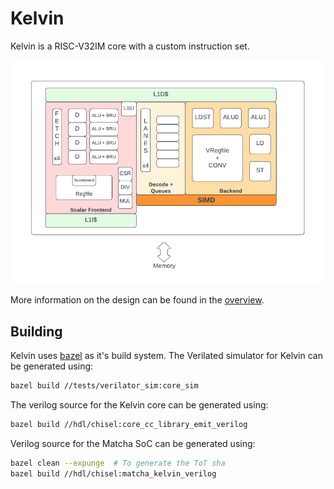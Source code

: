 # Kelvin

Kelvin is a RISC-V32IM core with a custom instruction set.

![Kelvin block diagram](doc/images/arch.png)

More information on the design can be found in the
[overview](doc/overview.md).

## Building

Kelvin uses [bazel](https://bazel.build/) as it's build system. The Verilated
simulator for Kelvin can be generated using:

```bash
bazel build //tests/verilator_sim:core_sim
```

The verilog source for the Kelvin core can be generated using:

```bash
bazel build //hdl/chisel:core_cc_library_emit_verilog
```

Verilog source for the Matcha SoC can be generated using:

```bash
bazel clean --expunge  # To generate the ToT sha
bazel build //hdl/chisel:matcha_kelvin_verilog
```
